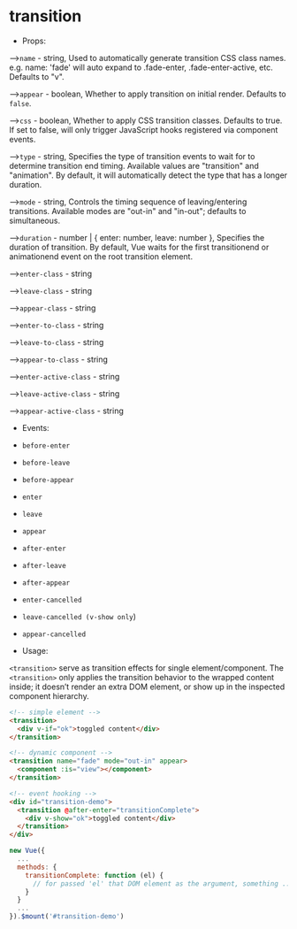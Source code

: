 # transition

* Props:

-->`name` - string, Used to automatically generate transition CSS class names. e.g. name: 'fade' will auto expand to .fade-enter, .fade-enter-active, etc. Defaults to "v".

-->`appear` - boolean, Whether to apply transition on initial render. Defaults to `false`.

-->`css` - boolean, Whether to apply CSS transition classes. Defaults to true. If set to false, will only trigger JavaScript hooks registered via component events.

-->`type` - string, Specifies the type of transition events to wait for to determine transition end timing. Available values are "transition" and "animation". By default, it will automatically detect the type that has a longer duration.

-->`mode` - string, Controls the timing sequence of leaving/entering transitions. Available modes are "out-in" and "in-out"; defaults to simultaneous.

-->`duration` - number | { enter: number, leave: number }, Specifies the duration of transition. By default, Vue waits for the first transitionend or animationend event on the root transition element.

-->`enter-class` - string

-->`leave-class` - string

-->`appear-class` - string

-->`enter-to-class` - string

-->`leave-to-class` - string

-->`appear-to-class` - string

-->`enter-active-class` - string

-->`leave-active-class` - string

-->`appear-active-class` - string

* Events:

* `before-enter`
* `before-leave`
* `before-appear`
* `enter`
* `leave`
* `appear`
* `after-enter`
* `after-leave`
* `after-appear`
* `enter-cancelled`
* `leave-cancelled (v-show only`)
* `appear-cancelled`

* Usage:

`<transition>` serve as transition effects for single element/component. The `<transition>` only applies the transition behavior to the wrapped content inside; it doesn’t render an extra DOM element, or show up in the inspected component hierarchy.

```html
<!-- simple element -->
<transition>
  <div v-if="ok">toggled content</div>
</transition>

<!-- dynamic component -->
<transition name="fade" mode="out-in" appear>
  <component :is="view"></component>
</transition>

<!-- event hooking -->
<div id="transition-demo">
  <transition @after-enter="transitionComplete">
    <div v-show="ok">toggled content</div>
  </transition>
</div>
```

```js
new Vue({
  ...
  methods: {
    transitionComplete: function (el) {
      // for passed 'el' that DOM element as the argument, something ...
    }
  }
  ...
}).$mount('#transition-demo')
```

